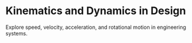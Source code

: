 # Kinematics and Dynamics in Design

Explore speed, velocity, acceleration, and rotational motion in engineering systems.